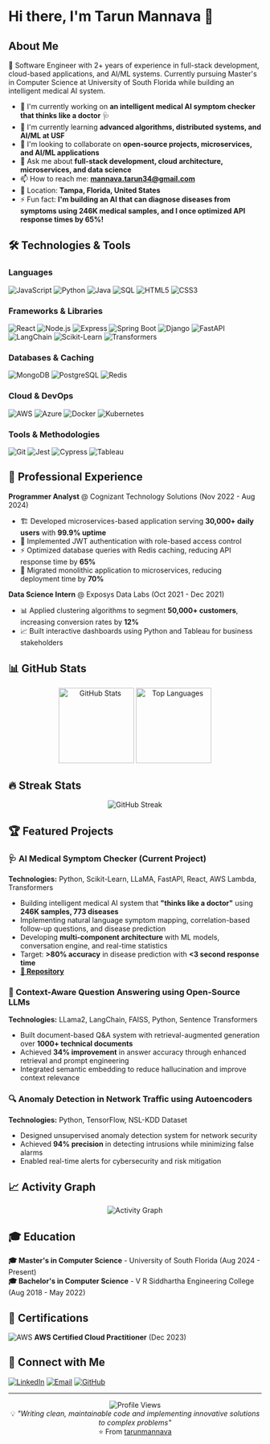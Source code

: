# Hi there, I'm Tarun Mannava 👋

## About Me

🚀 Software Engineer with 2+ years of experience in full-stack development, cloud-based applications, and AI/ML systems. Currently pursuing Master's in Computer Science at University of South Florida while building an intelligent medical AI system.

- 🔭 I'm currently working on **an intelligent medical AI symptom checker that thinks like a doctor** 🩺
- 🌱 I'm currently learning **advanced algorithms, distributed systems, and AI/ML at USF**
- 👯 I'm looking to collaborate on **open-source projects, microservices, and AI/ML applications**
- 💬 Ask me about **full-stack development, cloud architecture, microservices, and data science**
- 📫 How to reach me: **mannava.tarun34@gmail.com**
- 📍 Location: **Tampa, Florida, United States**
- ⚡ Fun fact: **I'm building an AI that can diagnose diseases from symptoms using 246K medical samples, and I once optimized API response times by 65%!**

## 🛠️ Technologies & Tools

### Languages
![JavaScript](https://img.shields.io/badge/-JavaScript-F7DF1E?style=flat-square&logo=javascript&logoColor=black)
![Python](https://img.shields.io/badge/-Python-3776AB?style=flat-square&logo=python&logoColor=white)
![Java](https://img.shields.io/badge/-Java-007396?style=flat-square&logo=java&logoColor=white)
![SQL](https://img.shields.io/badge/-SQL-4479A1?style=flat-square&logo=mysql&logoColor=white)
![HTML5](https://img.shields.io/badge/-HTML5-E34F26?style=flat-square&logo=html5&logoColor=white)
![CSS3](https://img.shields.io/badge/-CSS3-1572B6?style=flat-square&logo=css3&logoColor=white)

### Frameworks & Libraries
![React](https://img.shields.io/badge/-React-61DAFB?style=flat-square&logo=react&logoColor=black)
![Node.js](https://img.shields.io/badge/-Node.js-339933?style=flat-square&logo=node.js&logoColor=white)
![Express](https://img.shields.io/badge/-Express-000000?style=flat-square&logo=express&logoColor=white)
![Spring Boot](https://img.shields.io/badge/-Spring%20Boot-6DB33F?style=flat-square&logo=spring&logoColor=white)
![Django](https://img.shields.io/badge/-Django-092E20?style=flat-square&logo=django&logoColor=white)
![FastAPI](https://img.shields.io/badge/-FastAPI-009688?style=flat-square&logo=fastapi&logoColor=white)
![LangChain](https://img.shields.io/badge/-LangChain-121212?style=flat-square&logo=chainlink&logoColor=white)
![Scikit-Learn](https://img.shields.io/badge/-Scikit--Learn-F7931E?style=flat-square&logo=scikit-learn&logoColor=white)
![Transformers](https://img.shields.io/badge/-Transformers-FF6F00?style=flat-square&logo=huggingface&logoColor=white)

### Databases & Caching
![MongoDB](https://img.shields.io/badge/-MongoDB-47A248?style=flat-square&logo=mongodb&logoColor=white)
![PostgreSQL](https://img.shields.io/badge/-PostgreSQL-336791?style=flat-square&logo=postgresql&logoColor=white)
![Redis](https://img.shields.io/badge/-Redis-DC382D?style=flat-square&logo=redis&logoColor=white)

### Cloud & DevOps
![AWS](https://img.shields.io/badge/-AWS-232F3E?style=flat-square&logo=amazon-aws&logoColor=white)
![Azure](https://img.shields.io/badge/-Azure-0078D4?style=flat-square&logo=microsoft-azure&logoColor=white)
![Docker](https://img.shields.io/badge/-Docker-2496ED?style=flat-square&logo=docker&logoColor=white)
![Kubernetes](https://img.shields.io/badge/-Kubernetes-326CE5?style=flat-square&logo=kubernetes&logoColor=white)

### Tools & Methodologies
![Git](https://img.shields.io/badge/-Git-F05032?style=flat-square&logo=git&logoColor=white)
![Jest](https://img.shields.io/badge/-Jest-C21325?style=flat-square&logo=jest&logoColor=white)
![Cypress](https://img.shields.io/badge/-Cypress-17202C?style=flat-square&logo=cypress&logoColor=white)
![Tableau](https://img.shields.io/badge/-Tableau-E97627?style=flat-square&logo=tableau&logoColor=white)

## 💼 Professional Experience

**Programmer Analyst** @ Cognizant Technology Solutions (Nov 2022 - Aug 2024)
- 🏗️ Developed microservices-based application serving **30,000+ daily users** with **99.9% uptime**
- 🔐 Implemented JWT authentication with role-based access control
- ⚡ Optimized database queries with Redis caching, reducing API response time by **65%**
- 🚀 Migrated monolithic application to microservices, reducing deployment time by **70%**

**Data Science Intern** @ Exposys Data Labs (Oct 2021 - Dec 2021)
- 📊 Applied clustering algorithms to segment **50,000+ customers**, increasing conversion rates by **12%**
- 📈 Built interactive dashboards using Python and Tableau for business stakeholders

## 📊 GitHub Stats

<div align="center">
  <img src="https://github-readme-stats.vercel.app/api?username=tarunmannava&show_icons=true&theme=radical" alt="GitHub Stats" height="150"/>
  <img src="https://github-readme-stats.vercel.app/api/top-langs/?username=tarunmannava&layout=compact&theme=radical" alt="Top Languages" height="150"/>
</div>

## 🔥 Streak Stats
<div align="center">
  <img src="https://github-readme-streak-stats.herokuapp.com/?user=tarunmannava&theme=radical" alt="GitHub Streak"/>
</div>

## 🏆 Featured Projects

### 🩺 AI Medical Symptom Checker (Current Project)
**Technologies:** Python, Scikit-Learn, LLaMA, FastAPI, React, AWS Lambda, Transformers
- Building intelligent medical AI system that **"thinks like a doctor"** using **246K samples, 773 diseases**
- Implementing natural language symptom mapping, correlation-based follow-up questions, and disease prediction
- Developing **multi-component architecture** with ML models, conversation engine, and real-time statistics
- Target: **>80% accuracy** in disease prediction with **<3 second response time**
- **[🔗 Repository](https://github.com/tarunmannava/symptom-checker)**

### 🤖 Context-Aware Question Answering using Open-Source LLMs
**Technologies:** LLama2, LangChain, FAISS, Python, Sentence Transformers
- Built document-based Q&A system with retrieval-augmented generation over **1000+ technical documents**
- Achieved **34% improvement** in answer accuracy through enhanced retrieval and prompt engineering
- Integrated semantic embedding to reduce hallucination and improve context relevance

### 🔍 Anomaly Detection in Network Traffic using Autoencoders
**Technologies:** Python, TensorFlow, NSL-KDD Dataset
- Designed unsupervised anomaly detection system for network security
- Achieved **94% precision** in detecting intrusions while minimizing false alarms
- Enabled real-time alerts for cybersecurity and risk mitigation

## 📈 Activity Graph
<div align="center">
  <img src="https://github-readme-activity-graph.vercel.app/graph?username=tarunmannava&theme=radical" alt="Activity Graph"/>
</div>

## 🎓 Education

**🎓 Master's in Computer Science** - University of South Florida (Aug 2024 - Present)  
**🎓 Bachelor's in Computer Science** - V R Siddhartha Engineering College (Aug 2018 - May 2022)

## 🏅 Certifications

![AWS](https://img.shields.io/badge/AWS%20Certified-Cloud%20Practitioner-FF9900?style=flat-square&logo=amazon-aws&logoColor=white) **AWS Certified Cloud Practitioner** (Dec 2023)

## 🤝 Connect with Me

[![LinkedIn](https://img.shields.io/badge/-LinkedIn-0077B5?style=flat-square&logo=linkedin&logoColor=white)](https://linkedin.com/in/tarunmannava)
[![Email](https://img.shields.io/badge/-Email-D14836?style=flat-square&logo=gmail&logoColor=white)](mailto:mannava.tarun34@gmail.com)
[![GitHub](https://img.shields.io/badge/-GitHub-181717?style=flat-square&logo=github&logoColor=white)](https://github.com/tarunmannava)

---

<div align="center">
  <img src="https://komarev.com/ghpvc/?username=tarunmannava&color=blueviolet&style=flat-square&label=Profile+Views" alt="Profile Views"/>
</div>

<div align="center">
  💡 <i>"Writing clean, maintainable code and implementing innovative solutions to complex problems"</i>
</div>

<div align="center">
  ⭐️ From <a href="https://github.com/tarunmannava">tarunmannava</a>
</div>
